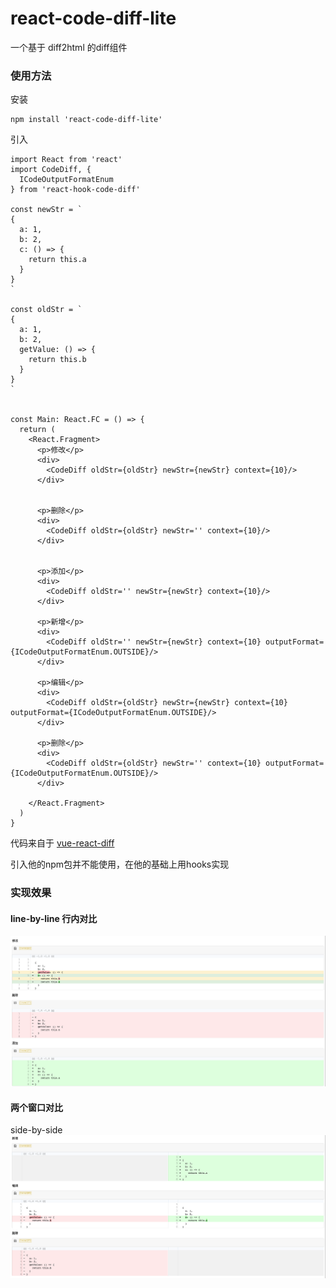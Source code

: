 # react-code-diff-lite

一个基于 diff2html 的diff组件

### 使用方法
安装
```code
npm install 'react-code-diff-lite'
```

引入
```tsx
import React from 'react'
import CodeDiff, {
  ICodeOutputFormatEnum
} from 'react-hook-code-diff'

const newStr = `
{
  a: 1,
  b: 2,
  c: () => {
    return this.a
  }
}
`

const oldStr = `
{
  a: 1,
  b: 2,
  getValue: () => {
    return this.b
  }
}
`


const Main: React.FC = () => {
  return (
    <React.Fragment>
      <p>修改</p>
      <div>
        <CodeDiff oldStr={oldStr} newStr={newStr} context={10}/>
      </div>


      <p>删除</p>
      <div>
        <CodeDiff oldStr={oldStr} newStr='' context={10}/>
      </div>


      <p>添加</p>
      <div>
        <CodeDiff oldStr='' newStr={newStr} context={10}/>
      </div>

      <p>新增</p>
      <div>
        <CodeDiff oldStr='' newStr={newStr} context={10} outputFormat={ICodeOutputFormatEnum.OUTSIDE}/>
      </div>

      <p>编辑</p>
      <div>
        <CodeDiff oldStr={oldStr} newStr={newStr} context={10} outputFormat={ICodeOutputFormatEnum.OUTSIDE}/>
      </div>

      <p>删除</p>
      <div>
        <CodeDiff oldStr={oldStr} newStr='' context={10} outputFormat={ICodeOutputFormatEnum.OUTSIDE}/>
      </div>

    </React.Fragment>
  )
}
```


代码来自于 [vue-react-diff](https://github.com/guhuaijin/react-code-diff)

引入他的npm包并不能使用，在他的基础上用hooks实现

### 实现效果
#### line-by-line 行内对比
![](https://raw.githubusercontent.com/IFmiss/react-code-diff/master/src/inline.png)

#### 两个窗口对比
side-by-side
![](https://raw.githubusercontent.com/IFmiss/react-code-diff/master/src/outline.png)
